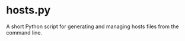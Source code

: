 hosts.py
========

A short Python script for generating and managing hosts files from the command line.
